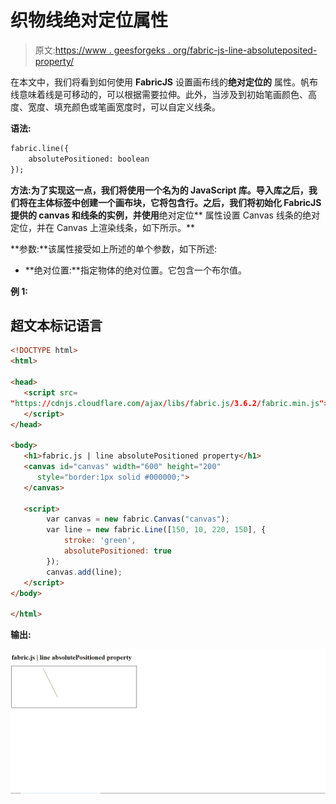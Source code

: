 # 织物线绝对定位属性

> 原文:[https://www . geesforgeks . org/fabric-js-line-absoluteposited-property/](https://www.geeksforgeeks.org/fabric-js-line-absolutepositioned-property/)

在本文中，我们将看到如何使用 **FabricJS** 设置画布线的**绝对定位的** 属性。帆布线意味着线是可移动的，可以根据需要拉伸。此外，当涉及到初始笔画颜色、高度、宽度、填充颜色或笔画宽度时，可以自定义线条。

**语法:**

```html
fabric.line({
    absolutePositioned: boolean
});
```

**方法:**为了实现这一点，我们将使用一个名为**的 JavaScript 库。导入库之后，我们将在主体标签中创建一个画布块，它将包含行。之后，我们将初始化 **FabricJS** 提供的 canvas 和线条的实例，并使用**绝对定位** 属性设置 Canvas 线条的绝对定位，并在 Canvas 上渲染线条，如下所示。**

**参数:**该属性接受如上所述的单个参数，如下所述:

*   **绝对位置:**指定物体的绝对位置。它包含一个布尔值。

**例 1:**

## 超文本标记语言

```html
<!DOCTYPE html> 
<html> 

<head> 
   <script src= 
"https://cdnjs.cloudflare.com/ajax/libs/fabric.js/3.6.2/fabric.min.js"> 
   </script> 
</head> 

<body> 
   <h1>fabric.js | line absolutePositioned property</h1>
   <canvas id="canvas" width="600" height="200"
      style="border:1px solid #000000;"> 
   </canvas> 

   <script>  
        var canvas = new fabric.Canvas("canvas"); 
        var line = new fabric.Line([150, 10, 220, 150], { 
            stroke: 'green',
            absolutePositioned: true
        }); 
        canvas.add(line); 
   </script> 
</body>

</html>
```

**输出:**

![](img/891fceb5b3d1805872457b581879b3fc.png)